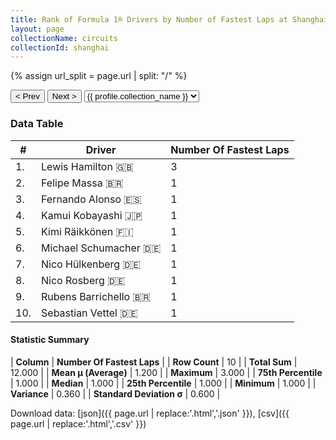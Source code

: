 ```yaml
---
title: Rank of Formula 1® Drivers by Number of Fastest Laps at Shanghai International Circuit
layout: page
collectionName: circuits
collectionId: shanghai
---
```


{% assign url_split = page.url | split: "/" %}
<div id="collection-navigation">
<button onclick="selector.options[selector.selectedIndex-1].value && (window.location = selector.options[selector.selectedIndex-1].value);">&lt; Prev</button>
<button onclick="selector.options[selector.selectedIndex+1].value && (window.location = selector.options[selector.selectedIndex+1].value);">Next &gt;</button>
<select id="selector" onchange="this.options[this.selectedIndex].value && (window.location = this.options[this.selectedIndex].value);">
  {% for collectionId in site.data[page.collectionName].refs %}
    {% if collectionId == page.collectionId %}
      {% assign selected = "selected" %}
    {% else %}
      {% assign selected = "" %}
    {% endif %}
    {% assign profile = site.data[page.collectionName][collectionId].profile %}
    <option value="/f1/{{ page.collectionName }}/{{ collectionId }}/{{ url_split[4] }}" {{ selected }}>{{ profile.collection_name }}</option>
  {% endfor %}
</select>
</div>

<canvas id="chart" width="400" height="180"></canvas>
<script>
var data = {
    "datasets": [
        {
            "backgroundColor": [
                "#9C8E8D",
                "#9C8E8D",
                "#9C8E8D",
                "#9C8E8D",
                "#9C8E8D",
                "#9C8E8D",
                "#9C8E8D",
                "#9C8E8D",
                "#9C8E8D",
                "#9C8E8D"
            ],
            "borderColor": [
                "#1D181E",
                "#1D181E",
                "#1D181E",
                "#1D181E",
                "#1D181E",
                "#1D181E",
                "#1D181E",
                "#1D181E",
                "#1D181E",
                "#1D181E"
            ],
            "borderWidth": 1,
            "data": [
                3.0,
                1.0,
                1.0,
                1.0,
                1.0,
                1.0,
                1.0,
                1.0,
                1.0,
                1.0
            ],
            "label": "Number Of Fastest Laps"
        }
    ],
    "labels": [
        "Lewis Hamilton",
        "Felipe Massa",
        "Fernando Alonso",
        "Kamui Kobayashi",
        "Kimi Räikkönen",
        "Michael Schumacher",
        "Nico Hülkenberg",
        "Nico Rosberg",
        "Rubens Barrichello",
        "Sebastian Vettel"
    ]
};
var options = {
  legend: {
    display: false
  },
  scales: {
    xAxes: [{
      ticks: {
        beginAtZero: true,
        maxRotation: 180,
        display: window.innerWidth > 800
      }
    }],
    yAxes: [{
      ticks: {
        beginAtZero: true
      }
    }]
  },
  onResize: function(chart, size) {
    chart.options.scales.xAxes[0].ticks.display = size.width > 800;
  }
};
var chart = new Chart("chart", {
    data: data,
    type: 'bar',
    options: options
});
</script>



### Data Table

| # | Driver | Number Of Fastest Laps |
|--|--|--|
| 1. | Lewis Hamilton 🇬🇧 | 3 |
| 2. | Felipe Massa 🇧🇷 | 1 |
| 3. | Fernando Alonso 🇪🇸 | 1 |
| 4. | Kamui Kobayashi 🇯🇵 | 1 |
| 5. | Kimi Räikkönen 🇫🇮 | 1 |
| 6. | Michael Schumacher 🇩🇪 | 1 |
| 7. | Nico Hülkenberg 🇩🇪 | 1 |
| 8. | Nico Rosberg 🇩🇪 | 1 |
| 9. | Rubens Barrichello 🇧🇷 | 1 |
| 10. | Sebastian Vettel 🇩🇪 | 1 |

#### Statistic Summary

| **Column** | **Number Of Fastest Laps** |
| **Row Count** | 10 |
| **Total Sum** | 12.000 |
| **Mean μ (Average)** | 1.200 |
| **Maximum** | 3.000 |
| **75th Percentile** | 1.000 |
| **Median** | 1.000 |
| **25th Percentile** | 1.000 |
| **Minimum** | 1.000 |
| **Variance** | 0.360 |
| **Standard Deviation σ** | 0.600 |

Download data: [json]({{ page.url | replace:'.html','.json' }}), [csv]({{ page.url | replace:'.html','.csv' }})
